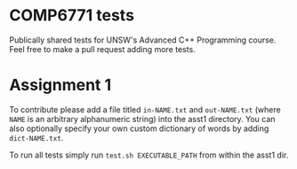 # COMP6771 tests
Publically shared tests for UNSW's Advanced C++ Programming course.
Feel free to make a pull request adding more tests.

Assignment 1
============
To contribute please add a file titled `in-NAME.txt` and `out-NAME.txt` (where
`NAME` is an arbitrary alphanumeric string) into the asst1 directory. You can
also optionally specify your own custom dictionary of words by adding
`dict-NAME.txt`.

To run all tests simply run `test.sh EXECUTABLE_PATH` from within the asst1 dir.
